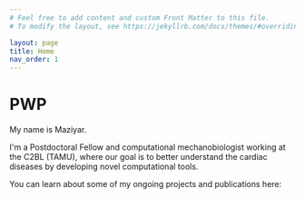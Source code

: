 ```yaml
---
# Feel free to add content and custom Front Matter to this file.
# To modify the layout, see https://jekyllrb.com/docs/themes/#overriding-theme-defaults

layout: page
title: Home
nav_order: 1
---
```


# PWP

My name is Maziyar.

I'm a Postdoctoral Fellow and computational mechanobiologist working at the C2BL (TAMU), where our goal is to better understand the cardiac diseases by developing novel computational tools. 


You can learn about some of my ongoing projects and publications here:



